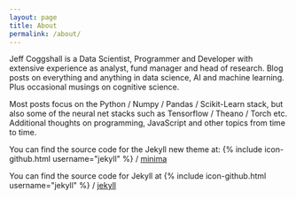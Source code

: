 ```yaml
---
layout: page
title: About
permalink: /about/
---
```


Jeff Coggshall is a Data Scientist, Programmer and Developer with extensive experience as analyst, fund manager and head of research. Blog posts on everything and anything in data science, AI and machine learning. Plus occasional musings on cognitive science.

Most posts focus on the Python / Numpy / Pandas / Scikit-Learn stack, but also some of the neural net stacks such as Tensorflow / Theano / Torch etc. Additional thoughts on programming, JavaScript and other topics from time to time.

You can find the source code for the Jekyll new theme at:
{% include icon-github.html username="jekyll" %} /
[minima](https://github.com/jekyll/minima)

You can find the source code for Jekyll at
{% include icon-github.html username="jekyll" %} /
[jekyll](https://github.com/jekyll/jekyll)
